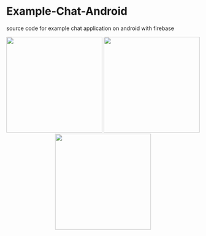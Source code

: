 # Example-Chat-Android
source code for example chat application on android with firebase




<p align="center">
  <img src="https://firebasestorage.googleapis.com/v0/b/examplechat-40af9.appspot.com/o/folder%2FScreenshot_2017-04-26-15-15-57.png?alt=media&token=55a727f8-d264-4039-88d3-d9c246ce6923" width="250"/>
  <img src="https://firebasestorage.googleapis.com/v0/b/examplechat-40af9.appspot.com/o/folder%2FScreenshot_2017-04-26-15-16-06.png?alt=media&token=7307f605-3db7-497a-ac1b-de187564c8ab" width="250"/>
  <img src="https://firebasestorage.googleapis.com/v0/b/examplechat-40af9.appspot.com/o/folder%2FScreenshot_2017-04-26-15-16-15.png?alt=media&token=05f11a04-d54a-43b3-94cc-e7ec0af57aca" width="250"/>
</p>
